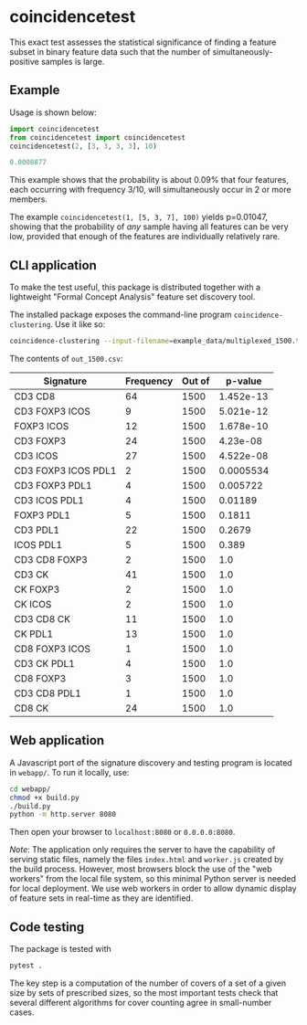 # coincidencetest
This exact test assesses the statistical significance of finding a feature subset in binary feature data such that the number of simultaneously-positive samples is large.

## Example
Usage is shown below:
```py
import coincidencetest
from coincidencetest import coincidencetest
coincidencetest(2, [3, 3, 3, 3], 10)

0.0008877
```
This example shows that the probability is about 0.09% that four features, each occurring with frequency 3/10, will simultaneously occur in 2 or more members.

The example `coincidencetest(1, [5, 3, 7], 100)` yields p=0.01047, showing that the probability of *any* sample having all features can be very low, provided that enough of the features are individually relatively rare.

## CLI application
To make the test useful, this package is distributed together with a lightweight "Formal Concept Analysis" feature set discovery tool.

The installed package exposes the command-line program `coincidence-clustering`. Use it like so:
```bash
coincidence-clustering --input-filename=example_data/multiplexed_1500.tsv --output-tsv=out_1500.tsv
```

The contents of `out_1500.csv`:

|Signature             |Frequency|Out of|p-value  |
|----------------------|---------|------|---------|
|CD3 CD8               |64       |1500  |1.452e-13|
|CD3 FOXP3 ICOS        |9        |1500  |5.021e-12|
|FOXP3 ICOS            |12       |1500  |1.678e-10|
|CD3 FOXP3             |24       |1500  |4.23e-08 |
|CD3 ICOS              |27       |1500  |4.522e-08|
|CD3 FOXP3 ICOS PDL1   |2        |1500  |0.0005534|
|CD3 FOXP3 PDL1        |4        |1500  |0.005722 |
|CD3 ICOS PDL1         |4        |1500  |0.01189  |
|FOXP3 PDL1            |5        |1500  |0.1811   |
|CD3 PDL1              |22       |1500  |0.2679   |
|ICOS PDL1             |5        |1500  |0.389    |
|CD3 CD8 FOXP3         |2        |1500  |1.0      |
|CD3 CK                |41       |1500  |1.0      |
|CK FOXP3              |2        |1500  |1.0      |
|CK ICOS               |2        |1500  |1.0      |
|CD3 CD8 CK            |11       |1500  |1.0      |
|CK PDL1               |13       |1500  |1.0      |
|CD8 FOXP3 ICOS        |1        |1500  |1.0      |
|CD3 CK PDL1           |4        |1500  |1.0      |
|CD8 FOXP3             |3        |1500  |1.0      |
|CD3 CD8 PDL1          |1        |1500  |1.0      |
|CD8 CK                |24       |1500  |1.0      |


## Web application
A Javascript port of the signature discovery and testing program is located in `webapp/`. To run it locally, use:

```bash
cd webapp/
chmod +x build.py
./build.py
python -m http.server 8080
```

Then open your browser to `localhost:8080` or `0.0.0.0:8080`.

*Note*: The application only requires the server to have the capability of serving static files, namely the files `index.html` and `worker.js` created by the build process. However, most browsers block the use of the "web workers" from the local file system, so this minimal Python server is needed for local deployment. We use web workers in order to allow dynamic display of feature sets in real-time as they are identified.

## Code testing
The package is tested with
```bash
pytest .
```

The key step is a computation of the number of covers of a set of a given size by sets of prescribed sizes, so the most important tests check that several different algorithms for cover counting agree in small-number cases.
